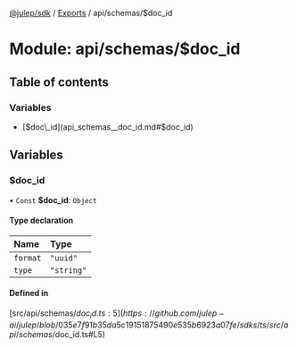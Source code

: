[@julep/sdk](../README.md) / [Exports](../modules.md) / api/schemas/$doc\_id

# Module: api/schemas/$doc\_id

## Table of contents

### Variables

- [$doc\_id](api_schemas__doc_id.md#$doc_id)

## Variables

### $doc\_id

• `Const` **$doc\_id**: `Object`

#### Type declaration

| Name | Type |
| :------ | :------ |
| `format` | ``"uuid"`` |
| `type` | ``"string"`` |

#### Defined in

[src/api/schemas/$doc_id.ts:5](https://github.com/julep-ai/julep/blob/035e7f91b35da5c19151875490e535b6923a07fe/sdks/ts/src/api/schemas/$doc_id.ts#L5)
